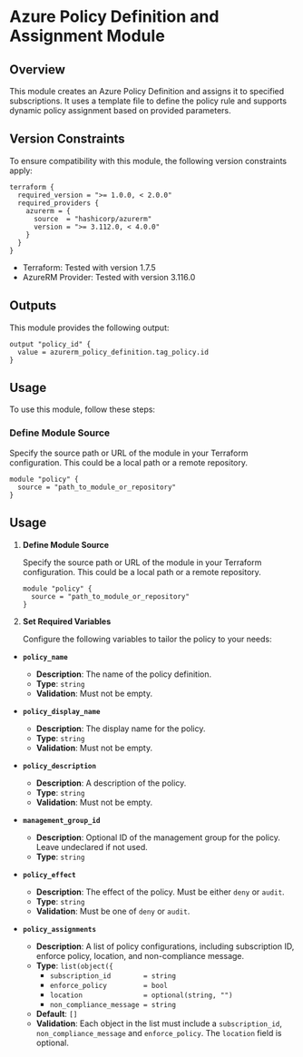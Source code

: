 # Azure Policy Definition and Assignment Module

## Overview
This module creates an Azure Policy Definition and assigns it to specified subscriptions. It uses a template file to define the policy rule and supports dynamic policy assignment based on provided parameters.

## Version Constraints

To ensure compatibility with this module, the following version constraints apply:

```hcl
terraform {
  required_version = ">= 1.0.0, < 2.0.0"
  required_providers {
    azurerm = {
      source  = "hashicorp/azurerm"
      version = ">= 3.112.0, < 4.0.0"
    }
  }
}
```
- Terraform: Tested with version 1.7.5  
- AzureRM Provider: Tested with version 3.116.0

## Outputs

This module provides the following output:

```hcl
output "policy_id" {
  value = azurerm_policy_definition.tag_policy.id
}
```
## Usage

To use this module, follow these steps:

### Define Module Source

Specify the source path or URL of the module in your Terraform configuration. This could be a local path or a remote repository.

```hcl
module "policy" {
  source = "path_to_module_or_repository"
}
```
## Usage

1. **Define Module Source**

   Specify the source path or URL of the module in your Terraform configuration. This could be a local path or a remote repository.

   ```hcl
   module "policy" {
     source = "path_to_module_or_repository"
   }
   ```
2. **Set Required Variables**

   Configure the following variables to tailor the policy to your needs:

- **`policy_name`**
  - **Description**: The name of the policy definition.
  - **Type**: `string`
  - **Validation**: Must not be empty.

- **`policy_display_name`**
  - **Description**: The display name for the policy.
  - **Type**: `string`
  - **Validation**: Must not be empty.

- **`policy_description`**
  - **Description**: A description of the policy.
  - **Type**: `string`
  - **Validation**: Must not be empty.

- **`management_group_id`**
  - **Description**: Optional ID of the management group for the policy. Leave undeclared if not used.
  - **Type**: `string`

- **`policy_effect`**
  - **Description**: The effect of the policy. Must be either `deny` or `audit`.
  - **Type**: `string`
  - **Validation**: Must be one of `deny` or `audit`.

- **`policy_assignments`**
  - **Description**: A list of policy configurations, including subscription ID, enforce policy, location, and non-compliance message.
  - **Type**: `list(object({`
    - `subscription_id        = string`
    - `enforce_policy         = bool`
    - `location               = optional(string, "")`
    - `non_compliance_message = string`
  - **Default**: `[]`
  - **Validation**: Each object in the list must include a `subscription_id`, `non_compliance_message` and `enforce_policy`. The `location`  field is optional.



